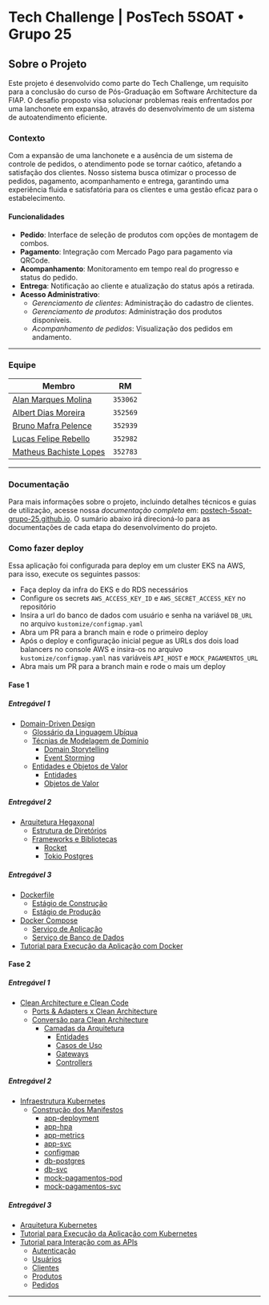 # Tech Challenge | PosTech 5SOAT • Grupo 25

## Sobre o Projeto

Este projeto é desenvolvido como parte do Tech Challenge, um requisito para a conclusão do curso de Pós-Graduação em Software Architecture da FIAP. O desafio proposto visa solucionar problemas reais enfrentados por uma lanchonete em expansão, através do desenvolvimento de um sistema de autoatendimento eficiente.

### Contexto

Com a expansão de uma lanchonete e a ausência de um sistema de controle de pedidos, o atendimento pode se tornar caótico, afetando a satisfação dos clientes. Nosso sistema busca otimizar o processo de pedidos, pagamento, acompanhamento e entrega, garantindo uma experiência fluida e satisfatória para os clientes e uma gestão eficaz para o estabelecimento.

#### Funcionalidades

- **Pedido**: Interface de seleção de produtos com opções de montagem de combos.
- **Pagamento**: Integração com Mercado Pago para pagamento via QRCode.
- **Acompanhamento**: Monitoramento em tempo real do progresso e status do pedido.
- **Entrega**: Notificação ao cliente e atualização do status após a retirada.
- **Acesso Administrativo**:
    - *Gerenciamento de clientes*: Administração do cadastro de clientes.
    - *Gerenciamento de produtos*: Administração dos produtos disponíveis.
    - *Acompanhamento de pedidos*: Visualização dos pedidos em andamento.

---

### Equipe

| Membro                                                                        | RM       |
|-------------------------------------------------------------------------------|----------|
| [Alan Marques Molina](https://www.linkedin.com/in/alanmmolina/)               | `353062` |
| [Albert Dias Moreira](https://www.linkedin.com/in/albert-moreira-62b9272b/)   | `352569` |
| [Bruno Mafra Pelence](https://www.linkedin.com/in/bruno-mafra-pelence/)       | `352939` |
| [Lucas Felipe Rebello](https://www.linkedin.com/in/lucas-rebello-b01849112/)  | `352982` |
| [Matheus Bachiste Lopes](https://www.linkedin.com/in/matheus-bachiste-lopes/) | `352783` |

---

### Documentação

Para mais informações sobre o projeto, incluindo detalhes técnicos e guias de utilização, acesse nossa *documentação completa* em: [postech-5soat-grupo-25.github.io](https://postech-5soat-grupo-25.github.io/). O sumário abaixo irá direcioná-lo para as documentações de cada etapa do desenvolvimento do projeto.


### Como fazer deploy

Essa aplicação foi configurada para deploy em um cluster EKS na AWS, para isso, execute os seguintes passos:
 - Faça deploy da infra do EKS e do RDS necessários
 - Configure os secrets `AWS_ACCESS_KEY_ID` e `AWS_SECRET_ACCESS_KEY` no repositório
 - Insira a url do banco de dados com usuário e senha na variável `DB_URL` no arquivo `kustomize/configmap.yaml`
 - Abra um PR para a branch main e rode o primeiro deploy
 - Após o deploy e configuração inicial pegue as URLs dos dois load balancers no console AWS e insira-os no arquivo `kustomize/configmap.yaml` nas variáveis `API_HOST` e `MOCK_PAGAMENTOS_URL`
 - Abra mais um PR para a branch main e rode o mais um deploy


#### Fase 1

##### Entregável 1

- [Domain-Driven Design](https://postech-5soat-grupo-25.github.io/fase_1/entregavel_1/#domain-driven-design)
  - [Glossário da Linguagem Ubíqua](https://postech-5soat-grupo-25.github.io/fase_1/entregavel_1/#glossário-da-linguagem-ubíqua)
  - [Técnias de Modelagem de Domínio](https://postech-5soat-grupo-25.github.io/fase_1/entregavel_1/#técnias-de-modelagem-de-domínio)
    - [Domain Storytelling](https://postech-5soat-grupo-25.github.io/fase_1/entregavel_1/#domain-storytelling)
    - [Event Storming](https://postech-5soat-grupo-25.github.io/fase_1/entregavel_1/#event-storming)
  - [Entidades e Objetos de Valor](https://postech-5soat-grupo-25.github.io/fase_1/entregavel_1/#entidades-e-objetos-de-valor)
    - [Entidades](https://postech-5soat-grupo-25.github.io/fase_1/entregavel_1/#entidades)
    - [Objetos de Valor](https://postech-5soat-grupo-25.github.io/fase_1/entregavel_1/#objetos-de-valor)

##### Entregável 2

- [Arquitetura Hegaxonal](https://postech-5soat-grupo-25.github.io/fase_1/entregavel_2/#arquitetura-hegaxonal)
  - [Estrutura de Diretórios](https://postech-5soat-grupo-25.github.io/fase_1/entregavel_2/#estrutura-de-diretórios)
  - [Frameworks e Bibliotecas](https://postech-5soat-grupo-25.github.io/fase_1/entregavel_2/#frameworks-e-bibliotecas)
    - [Rocket](https://postech-5soat-grupo-25.github.io/fase_1/entregavel_2/#rocket)
    - [Tokio Postgres](https://postech-5soat-grupo-25.github.io/fase_1/entregavel_2/#tokio-postgres)

##### Entregável 3

- [Dockerfile](https://postech-5soat-grupo-25.github.io/fase_1/entregavel_3/#dockerfile)
  - [Estágio de Construção](https://postech-5soat-grupo-25.github.io/fase_1/entregavel_3/#estágio-de-construção)
  - [Estágio de Produção](https://postech-5soat-grupo-25.github.io/fase_1/entregavel_3/#estágio-de-produção)
- [Docker Compose](https://postech-5soat-grupo-25.github.io/fase_1/entregavel_3/#docker-compose)
  - [Serviço de Aplicação](https://postech-5soat-grupo-25.github.io/fase_1/entregavel_3/#serviço-de-aplicação)
  - [Serviço de Banco de Dados](https://postech-5soat-grupo-25.github.io/fase_1/entregavel_3/#serviço-de-banco-de-dados)
- [Tutorial para Execução da Aplicação com Docker](https://postech-5soat-grupo-25.github.io/fase_1/entregavel_3/#tutorial-para-execução-da-aplicação-com-docker)


#### Fase 2

##### Entregável 1

- [Clean Architecture e Clean Code](https://postech-5soat-grupo-25.github.io/fase_2/entregavel_1/#clean-architecture-e-clean-code)
  - [Ports \& Adapters x Clean Architecture](https://postech-5soat-grupo-25.github.io/fase_2/entregavel_1/#ports--adapters-x-clean-architecture)
  - [Conversão para Clean Architecture](https://postech-5soat-grupo-25.github.io/fase_2/entregavel_1/#conversão-para-clean-architecture)
    - [Camadas da Arquitetura](https://postech-5soat-grupo-25.github.io/fase_2/entregavel_1/#camadas-da-arquitetura)
      - [Entidades](https://postech-5soat-grupo-25.github.io/fase_2/entregavel_1/#entidades)
      - [Casos de Uso](https://postech-5soat-grupo-25.github.io/fase_2/entregavel_1/#casos-de-uso)
      - [Gateways](https://postech-5soat-grupo-25.github.io/fase_2/entregavel_1/#gateways)
      - [Controllers](https://postech-5soat-grupo-25.github.io/fase_2/entregavel_1/#controllers)

##### Entregável 2

- [Infraestrutura Kubernetes](https://postech-5soat-grupo-25.github.io/fase_2/entregavel_2/#infraestrutura-kubernetes)
  - [Construção dos Manifestos](https://postech-5soat-grupo-25.github.io/fase_2/entregavel_2/#construção-dos-manifestos)
    - [app-deployment](https://postech-5soat-grupo-25.github.io/fase_2/entregavel_2/#app-deployment)
    - [app-hpa](https://postech-5soat-grupo-25.github.io/fase_2/entregavel_2/#app-hpa)
    - [app-metrics](https://postech-5soat-grupo-25.github.io/fase_2/entregavel_2/#app-metrics)
    - [app-svc](https://postech-5soat-grupo-25.github.io/fase_2/entregavel_2/#app-svc)
    - [configmap](https://postech-5soat-grupo-25.github.io/fase_2/entregavel_2/#configmap)
    - [db-postgres](https://postech-5soat-grupo-25.github.io/fase_2/entregavel_2/#db-postgres)
    - [db-svc](https://postech-5soat-grupo-25.github.io/fase_2/entregavel_2/#db-svc)
    - [mock-pagamentos-pod](https://postech-5soat-grupo-25.github.io/fase_2/entregavel_2/#mock-pagamentos-pod)
    - [mock-pagamentos-svc](https://postech-5soat-grupo-25.github.io/fase_2/entregavel_2/#mock-pagamentos-svc)
  
##### Entregável 3

- [Arquitetura Kubernetes](https://postech-5soat-grupo-25.github.io/fase_2/entregavel_3/#arquitetura-kubernetes)
- [Tutorial para Execução da Aplicação com Kubernetes](https://postech-5soat-grupo-25.github.io/fase_2/entregavel_3/#tutorial-para-execução-da-aplicação-com-kubernetes)
- [Tutorial para Interação com as APIs](https://postech-5soat-grupo-25.github.io/fase_2/entregavel_3/#tutorial-para-interação-com-as-apis)
  - [Autenticação](https://postech-5soat-grupo-25.github.io/fase_2/entregavel_3/#autenticação)
  - [Usuários](https://postech-5soat-grupo-25.github.io/fase_2/entregavel_3/#usuários)
  - [Clientes](https://postech-5soat-grupo-25.github.io/fase_2/entregavel_3/#clientes)
  - [Produtos](https://postech-5soat-grupo-25.github.io/fase_2/entregavel_3/#produtos)
  - [Pedidos](https://postech-5soat-grupo-25.github.io/fase_2/entregavel_3/#pedidos)

---
